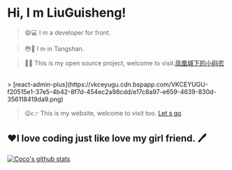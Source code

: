 # Hi, I m LiuGuisheng!

> 😄💻 I m a developer for front.

> 😳👋 I m in Tangshan.

> 🤔🍓 This is my open source project, welcome to visit.<a href="https://vkceyugu.cdn.bspapp.com/VKCEYUGU-f20515e1-37e5-4b42-8f7d-454ec2a98cdd/e17c8a97-e659-4639-830d-356118419da9.png" target="_blank">凤凰城下的小码农</a>
<br/>
>   [react-admin-plus](https://vkceyugu.cdn.bspapp.com/VKCEYUGU-f20515e1-37e5-4b42-8f7d-454ec2a98cdd/e17c8a97-e659-4639-830d-356118419da9.png)

> 😛👉 This is my website, welcome to visit too. [Let s go](https://www.liuguisheng.vip/)

<h2>❤️I love coding just like love my girl friend.&nbsp;🖊️</h2>

[![Coco's github stats](https://github-readme-stats.vercel.app/api?username=qisi007&hide=contribs,prs&count_private=true&show_icons=true&&bg_color=30,40941c,cb1597&title_color=fff&text_color=fff&icon_color=fc0)](https://github.com/anuraghazra/github-readme-stats)



